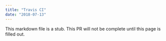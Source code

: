 ```yaml
---
title: "Travis CI"
date: "2018-07-13"
---
```


This markdown file is a stub. This PR will not be complete until this page is filled out.

